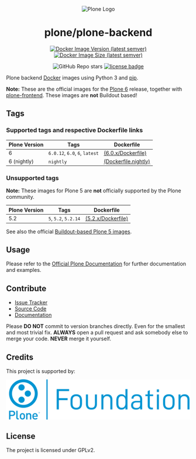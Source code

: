 <p align="center">
    <img alt="Plone Logo" width="200px" src="https://raw.githubusercontent.com/plone/plone-backend/5.2.x/docs/logo.png">
</p>

<h1 align="center">
  plone/plone-backend
</h1>

<div align="center">

[![Docker Image Version (latest semver)](https://img.shields.io/docker/v/plone/plone-backend?sort=semver)](https://hub.docker.com/r/plone/plone-backend)
[![Docker Image Size (latest semver)](https://img.shields.io/docker/image-size/plone/plone-backend?sort=semver)](https://hub.docker.com/r/plone/plone-backend)

![GitHub Repo stars](https://img.shields.io/github/stars/plone/plone-backend?style=flat-square)
[![license badge](https://img.shields.io/github/license/plone/plone-backend)](./LICENSE)

</div>

Plone backend [Docker](https://docker.com) images using Python 3 and [pip](https://pip.pypa.io/en/stable/).

**Note:**
These are the official images for the [Plone 6](https://plone.org/) release, together with [plone-frontend](https://github.com/plone/plone-frontend).
These images are **not** Buildout based!

## Tags
### Supported tags and respective Dockerfile links

| Plone Version | Tags | Dockerfile |
| --- | --- | --- |
| 6 | `6.0.12`, `6.0`, `6`, `latest` | [(6.0.x/Dockerfile)](https://github.com/plone/plone-backend/blob/v6.0.12/Dockerfile)|
| 6 (nightly) | `nightly` |  [(Dockerfile.nightly)](https://github.com/plone/plone-backend/blob/6.0.x/Dockerfile.nightly) |

### Unsupported tags

**Note:**
These images for Plone 5 are **not** officially supported by the Plone community.


| Plone Version | Tags | Dockerfile |
| --- | --- | --- |
| 5.2 | `5`, `5.2`, `5.2.14` | [(5.2.x/Dockerfile)](https://github.com/plone/plone-backend/blob/v5.2.14/Dockerfile) |


 See also the official [Buildout-based Plone 5 images](https://hub.docker.com/_/plone).

## Usage

Please refer to the [Official Plone Documentation](https://6.docs.plone.org/install/containers/images/backend.html) for further documentation and examples.

## Contribute

- [Issue Tracker](https://github.com/plone/plone-backend/issues)
- [Source Code](https://github.com/plone/plone-backend/)
- [Documentation](https://6.docs.plone.org/install/containers/images/backend.html)

Please **DO NOT** commit to version branches directly. Even for the smallest and most trivial fix.
**ALWAYS** open a pull request and ask somebody else to merge your code. **NEVER** merge it yourself.

## Credits

This project is supported by:

[![Plone Foundation](https://raw.githubusercontent.com/plone/.github/main/plone-foundation.png)](https://plone.org/)

## License

The project is licensed under GPLv2.
